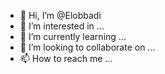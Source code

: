 - 👋 Hi, I’m @Elobbadi
- 👀 I’m interested in ...
- 🌱 I’m currently learning ...
- 💞️ I’m looking to collaborate on ...
- 📫 How to reach me ...

<!---
Elobbadi/Elobbadi is a ✨ special ✨ repository because its `README.md` (this file) appears on your GitHub profile.
You can click the Preview link to take a look at your changes.
--->
